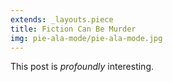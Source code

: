 ```yaml
---
extends: _layouts.piece
title: Fiction Can Be Murder
img: pie-ala-mode/pie-ala-mode.jpg
---
```


This post is *profoundly* interesting.
